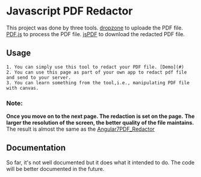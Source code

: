 # Javascript PDF Redactor

This project was done by three tools. 
	[dropzone](https://github.com/enyo/dropzone) to uploade the PDF file.
	[PDF.js](https://github.com/mozilla/pdf.js/) to process the PDF file.
	[jsPDF](https://github.com/MrRio/jsPDF) to download the redacted PDF file.

## Usage
	1. You can simply use this tool to redact your PDF file. [Demo](#)
	2. You can use this page as part of your own app to redact pdf file and send to your server.
	3. You can learn something from the tool,i.e., manipulating PDF file with canvas.
### Note:
**Once you move on to the next page. The redaction is set on the page.**
**The larger the resolution of the screen, the better quality of the file maintains.**
The result is almost the same as the [Angular7PDF_Redactor](https://github.com/ldu2/PDFRedactor/tree/master/Angular7PDF_Redactor)
## Documentation
So far, it's not well documented but it does what it intended to do.
The code will be better documented in the future.

